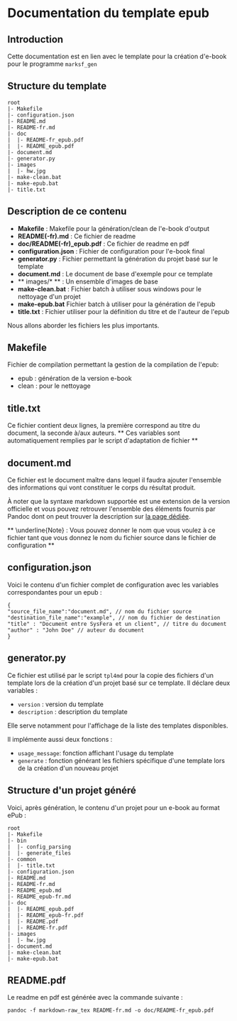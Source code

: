 # Documentation du template epub

## Introduction

Cette documentation est en lien avec le template pour la création d'e-book pour le programme `marksf_gen`

## Structure du template

    root
	|- Makefile
	|- configuration.json
	|- README.md
	|- README-fr.md
	|- doc
	|  |- README-fr_epub.pdf
    |  |- README_epub.pdf
	|- document.md
	|- generator.py
	|- images
    |  |- hw.jpg
	|- make-clean.bat
	|- make-epub.bat
	|- title.txt

## Description de ce contenu

 * **Makefile** : Makefile pour la génération/clean de l'e-book d'output
 * **README(-fr).md** : Ce fichier de readme
 * **doc/README(-fr)_epub.pdf** : Ce fichier de readme en pdf
 * **configuration.json** : Fichier de configuration pour l'e-book final
 * **generator.py** : Fichier permettant la génération du projet basé sur le template
 * **document.md** : Le document de base d'exemple pour ce template
 * ** images/* ** : Un ensemble d'images de base
 * **make-clean.bat** : Fichier batch à utiliser sous windows pour le nettoyage d'un projet
 * **make-epub.bat** Fichier batch à utiliser pour la génération de l'epub
 * **title.txt** : Fichier utiliser pour la définition du titre et de l'auteur de l'epub

Nous allons aborder les fichiers les plus importants.

## Makefile

Fichier de compilation permettant la gestion de la compilation de l'epub:

 * epub : génération de la version e-book
 * clean : pour le nettoyage
 
## title.txt

Ce fichier contient deux lignes, la première correspond au titre du document, la seconde à/aux auteurs.
** Ces variables sont automatiquement remplies par le script d'adaptation de fichier **

## document.md

Ce fichier est le document maître dans lequel il faudra ajouter l'ensemble des informations qui vont constituer le corps du résultat produit.

À noter que la syntaxe markdown supportée est une extension de la version officielle et vous pouvez retrouver l'ensemble des éléments fournis par Pandoc dont on peut trouver la description sur [la page dédiée](http://johnmacfarlane.net/pandoc/README.html#pandocs-markdown).

** \underline{Note} : Vous pouvez donner le nom que vous voulez à ce fichier tant que vous donnez le nom du fichier source dans le fichier de configuration **

## configuration.json

Voici le contenu d'un fichier complet de configuration avec les variables correspondantes pour un epub :

    {
	"source_file_name":"document.md", // nom du fichier source
	"destination_file_name":"example", // nom du fichier de destination
	"title" : "Document entre SysFera et un client", // titre du document
	"author" : "John Doe" // auteur du document
	}

## generator.py

Ce fichier est utilisé par le script `tpl4md` pour la copie des fichiers d'un template lors de la création d'un projet basé sur ce template. Il déclare deux variables :

 * `version` : version du template
 * `description` : description du template

Elle serve notamment pour l'affichage de la liste des templates disponibles.

Il implémente aussi deux fonctions :

 * `usage_message`: fonction affichant l'usage du template
 * `generate` : fonction générant les fichiers spécifique d'une template lors de la création d'un nouveau projet
 
## Structure d'un projet généré

Voici, après génération, le contenu d'un projet pour un e-book au format ePub :

    root
	|- Makefile
	|- bin
	|  |- config_parsing
	|  |- generate_files
	|- common
	|  |- title.txt
	|- configuration.json
    |- README.md
    |- README-fr.md
    |- README_epub.md
    |- README_epub-fr.md
	|- doc
	|  |- README_epub.pdf
	|  |- README_epub-fr.pdf
	|  |- README.pdf
	|  |- README-fr.pdf
	|- images
	|  |- hw.jpg
	|- document.md
	|- make-clean.bat
	|- make-epub.bat

 
## README.pdf

Le readme en pdf est générée avec la commande suivante :

    pandoc -f markdown-raw_tex README-fr.md -o doc/README-fr_epub.pdf